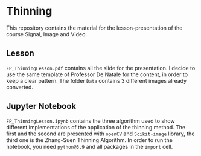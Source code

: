 # Thinning

This repository contains the material for the lesson-presentation of the course Signal, Image and Video. 

## Lesson
`FP_ThinningLesson.pdf` contains all the slide for the presentation. I decide to use the same template of Professor De Natale for the content, in order to keep a clear pattern. The folder `Data` contains 3 different images already converted.

## Jupyter Notebook 
`FP_ThinningLesson.ipynb` contains the three algorithm used to show different implementations of the application of the thinning method. The first and the second are presented with `openCV` and `Scikit-image` library, the third one is the Zhang-Suen Thinning Algorithm. In order to run the notebook, you need `python@3.9` and all packages in the `import` cell.

